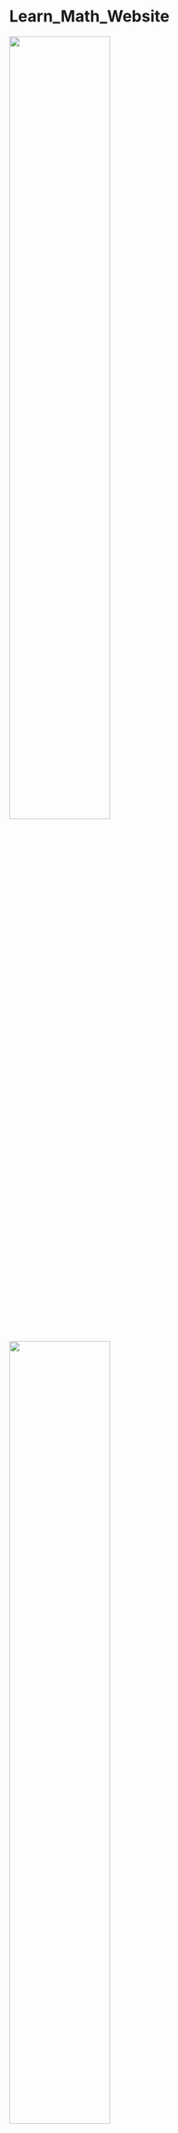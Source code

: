 # Learn_Math_Website

<img src="https://user-images.githubusercontent.com/94618324/202758998-a1dde512-0a66-4897-90df-dd524d49ca9c.png" width=60% height=60%>
<img src="https://user-images.githubusercontent.com/94618324/202759012-22826528-700e-4871-8ff0-a67f90a19165.png" width=60% height=60%>
<img src="https://user-images.githubusercontent.com/94618324/202759333-51de1618-4bb2-4370-9a84-7c26d8e36504.png" width=60% height=60%>
<img src="https://user-images.githubusercontent.com/94618324/202759345-3459ef6f-5f65-4bb5-9ce6-53341b240aef.png" width=60% height=60%>
<img src="https://user-images.githubusercontent.com/94618324/202759374-e4a7231f-f9c2-416d-b56c-48041b7d7703.png" width=60% height=60%>
